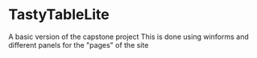 # TastyTableLite
A basic version of the capstone project
This is done using winforms and different panels for the "pages" of the site
